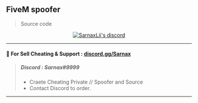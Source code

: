 ## FiveM spoofer 
> Source code 



  <p align="center">
    <a href="https://discord.gg/bzfWPSsDfR">
        <img title="Sarnax discord" alt="SarnaxLii's discord" src="https://discord.c99.nl/widget/theme-4/582142955742298132.png"/>
    </a>
</p>

***

#### 💬 For Sell Cheating & Support  : [discord.gg/Sarnax](https://discord.com/invite/sarnax) 
> ##### Discord : Sarnax#9999
> - Craete Cheating Private // Spoofer and Source 
> - Contact Discord to order.

***




